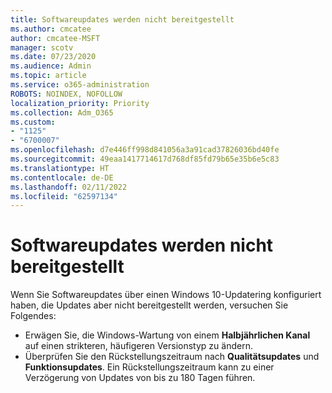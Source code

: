 ```yaml
---
title: Softwareupdates werden nicht bereitgestellt
ms.author: cmcatee
author: cmcatee-MSFT
manager: scotv
ms.date: 07/23/2020
ms.audience: Admin
ms.topic: article
ms.service: o365-administration
ROBOTS: NOINDEX, NOFOLLOW
localization_priority: Priority
ms.collection: Adm_O365
ms.custom:
- "1125"
- "6700007"
ms.openlocfilehash: d7e446ff998d841056a3a91cad37826036bd40fe
ms.sourcegitcommit: 49eaa1417714617d768df85fd79b65e35b6e5c83
ms.translationtype: HT
ms.contentlocale: de-DE
ms.lasthandoff: 02/11/2022
ms.locfileid: "62597134"
---
```

# <a name="software-updates-are-not-being-deployed"></a>Softwareupdates werden nicht bereitgestellt

Wenn Sie Softwareupdates über einen Windows 10-Updatering konfiguriert haben, die Updates aber nicht bereitgestellt werden, versuchen Sie Folgendes:  

- Erwägen Sie, die Windows-Wartung von einem **Halbjährlichen Kanal** auf einen strikteren, häufigeren Versionstyp zu ändern.
- Überprüfen Sie den Rückstellungszeitraum nach **Qualitätsupdates** und **Funktionsupdates**. Ein Rückstellungszeitraum kann zu einer Verzögerung von Updates von bis zu 180 Tagen führen.